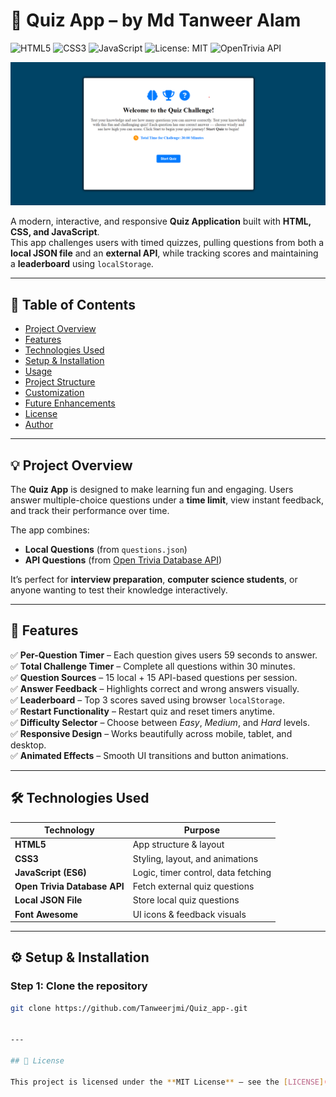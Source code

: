 # 🎯 Quiz App – by Md Tanweer Alam

![HTML5](https://img.shields.io/badge/HTML5-orange?style=for-the-badge&logo=html5&logoColor=white)
![CSS3](https://img.shields.io/badge/CSS3-blue?style=for-the-badge&logo=css3&logoColor=white)
![JavaScript](https://img.shields.io/badge/JavaScript-yellow?style=for-the-badge&logo=javascript&logoColor=black)
![License: MIT](https://img.shields.io/badge/License-MIT-green?style=for-the-badge)
![OpenTrivia API](https://img.shields.io/badge/API-OpenTriviaDB-lightgrey?style=for-the-badge&logo=api)

![Quiz App Preview](assets/preview.png)



A modern, interactive, and responsive **Quiz Application** built with **HTML, CSS, and JavaScript**.  
This app challenges users with timed quizzes, pulling questions from both a **local JSON file** and an **external API**, while tracking scores and maintaining a **leaderboard** using `localStorage`.

---

## 📘 Table of Contents

- [Project Overview](#project-overview)
- [Features](#features)
- [Technologies Used](#technologies-used)
- [Setup & Installation](#setup--installation)
- [Usage](#usage)
- [Project Structure](#project-structure)
- [Customization](#customization)
- [Future Enhancements](#future-enhancements)
- [License](#license)
- [Author](#author)

---

## 💡 Project Overview

The **Quiz App** is designed to make learning fun and engaging. Users answer multiple-choice questions under a **time limit**, view instant feedback, and track their performance over time.

The app combines:
- **Local Questions** (from `questions.json`)
- **API Questions** (from [Open Trivia Database API](https://opentdb.com/))

It’s perfect for **interview preparation**, **computer science students**, or anyone wanting to test their knowledge interactively.

---

## 🚀 Features

✅ **Per-Question Timer** – Each question gives users 59 seconds to answer.  
✅ **Total Challenge Timer** – Complete all questions within 30 minutes.  
✅ **Question Sources** – 15 local + 15 API-based questions per session.  
✅ **Answer Feedback** – Highlights correct and wrong answers visually.  
✅ **Leaderboard** – Top 3 scores saved using browser `localStorage`.  
✅ **Restart Functionality** – Restart quiz and reset timers anytime.  
✅ **Difficulty Selector** – Choose between *Easy*, *Medium*, and *Hard* levels.  
✅ **Responsive Design** – Works beautifully across mobile, tablet, and desktop.  
✅ **Animated Effects** – Smooth UI transitions and button animations.  

---

## 🛠️ Technologies Used

| Technology | Purpose |
|-------------|----------|
| **HTML5** | App structure & layout |
| **CSS3** | Styling, layout, and animations |
| **JavaScript (ES6)** | Logic, timer control, data fetching |
| **Open Trivia Database API** | Fetch external quiz questions |
| **Local JSON File** | Store local quiz questions |
| **Font Awesome** | UI icons & feedback visuals |

---

## ⚙️ Setup & Installation

### Step 1: Clone the repository
```bash
git clone https://github.com/Tanweerjmi/Quiz_app-.git


---

## 🪪 License

This project is licensed under the **MIT License** — see the [LICENSE](LICENSE) file for details.
